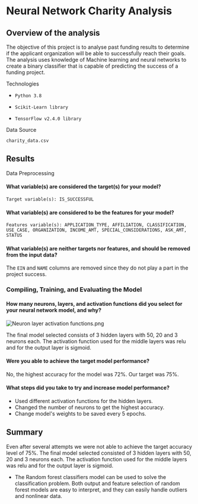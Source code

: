 # Neural Network Charity Analysis
## Overview of the analysis
The objective of this project is to analyse past funding results to determine if the applicant organization will be able to successfully reach their goals. The analysis uses knowledge of Machine learning and neural networks to create a binary classifier that is capable of predicting the success of a funding project.

Technologies

- ```Python 3.8```

- ```Scikit-Learn library```

- ```TensorFlow v2.4.0 library```

Data Source

```charity_data.csv```

## Results  

Data Preprocessing
#### What variable(s) are considered the target(s) for your model?
```Target variable(s): IS_SUCCESSFUL```

#### What variable(s) are considered to be the features for your model?
```Features variable(s): APPLICATION_TYPE, AFFILIATION, CLASSIFICATION, USE_CASE, ORGANIZATION, INCOME_AMT, SPECIAL_CONSIDERATIONS, ASK_AMT, STATUS```

#### What variable(s) are neither targets nor features, and should be removed from the input data?

The ```EIN``` and ```NAME``` columns are removed since they do not play a part in the project success.

### Compiling, Training, and Evaluating the Model

#### How many neurons, layers, and activation functions did you select for your neural network model, and why?

![Neuron layer activation functions.png](https://github.com/smj452/Neural_Network_Charity_Analysis/blob/main/Resources/Neuron%20layer%20activation%20functions.png)

The final model selected consists of 3 hidden layers with 50, 20 and 3 neurons each. The activation function used for the middle layers was relu and for the output layer is sigmoid.

#### Were you able to achieve the target model performance?

No, the highest accuracy for the model was 72%. Our target was 75%.

#### What steps did you take to try and increase model performance?

- Used different activation functions for the hidden layers.
- Changed the number of neurons to get the highest accuracy.
- Change model's weights to be saved every 5 epochs.

## Summary


Even after several attempts we were not able to achieve the target accuracy level of 75%.
The final model selected consisted of 3 hidden layers with 50, 20 and 3 neurons each. The activation function used for the middle layers was relu and for the output layer is sigmoid.

- The Random forest classifiers model can be used to solve the classification problem. Both output and feature selection of random forest models are easy to interpret, and they can easily handle outliers and nonlinear data.
